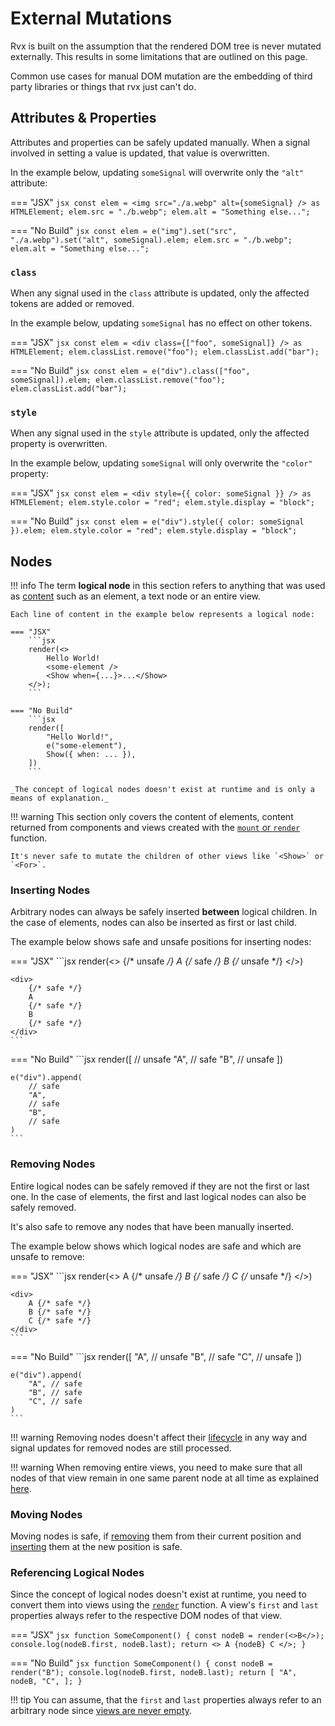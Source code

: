 # External Mutations
Rvx is built on the assumption that the rendered DOM tree is never mutated externally. This results in some limitations that are outlined on this page.

Common use cases for manual DOM mutation are the embedding of third party libraries or things that rvx just can't do.

## Attributes & Properties
Attributes and properties can be safely updated manually. When a signal involved in setting a value is updated, that value is overwritten.

In the example below, updating `someSignal` will overwrite only the `"alt"` attribute:

=== "JSX"
	```jsx
	const elem = <img src="./a.webp" alt={someSignal} /> as HTMLElement;
	elem.src = "./b.webp";
	elem.alt = "Something else...";
	```

=== "No Build"
	```jsx
	const elem = e("img").set("src", "./a.webp").set("alt", someSignal).elem;
	elem.src = "./b.webp";
	elem.alt = "Something else...";
	```

### `class`
When any signal used in the `class` attribute is updated, only the affected tokens are added or removed.

In the example below, updating `someSignal` has no effect on other tokens.

=== "JSX"
	```jsx
	const elem = <div class={["foo", someSignal]} /> as HTMLElement;
	elem.classList.remove("foo");
	elem.classList.add("bar");
	```

=== "No Build"
	```jsx
	const elem = e("div").class(["foo", someSignal]).elem;
	elem.classList.remove("foo");
	elem.classList.add("bar");
	```

### `style`
When any signal used in the `style` attribute is updated, only the affected property is overwritten.

In the example below, updating `someSignal` will only overwrite the `"color"` property:

=== "JSX"
	```jsx
	const elem = <div style={{ color: someSignal }} /> as HTMLElement;
	elem.style.color = "red";
	elem.style.display = "block";
	```

=== "No Build"
	```jsx
	const elem = e("div").style({ color: someSignal }).elem;
	elem.style.color = "red";
	elem.style.display = "block";
	```

## Nodes

!!! info
	The term **logical node** in this section refers to anything that was used as [content](./core/elements.md#content) such as an element, a text node or an entire view.

	Each line of content in the example below represents a logical node:

	=== "JSX"
		```jsx
		render(<>
			Hello World!
			<some-element />
			<Show when={...}>...</Show>
		</>);
		```

	=== "No Build"
		```jsx
		render([
			"Hello World!",
			e("some-element"),
			Show({ when: ... }),
		])
		```

	_The concept of logical nodes doesn't exist at runtime and is only a means of explanation._

!!! warning
	This section only covers the content of elements, content returned from components and views created with the [`mount` or `render`](./core/views/render.md) function.

	It's never safe to mutate the children of other views like `<Show>` or `<For>`.

### Inserting Nodes
Arbitrary nodes can always be safely inserted **between** logical children. In the case of elements, nodes can also be inserted as first or last child.

The example below shows safe and unsafe positions for inserting nodes:

=== "JSX"
	```jsx
	render(<>
		{/* unsafe */}
		A
		{/* safe */}
		B
		{/* unsafe */}
	</>)

	<div>
		{/* safe */}
		A
		{/* safe */}
		B
		{/* safe */}
	</div>
	```

=== "No Build"
	```jsx
	render([
		// unsafe
		"A",
		// safe
		"B",
		// unsafe
	])

	e("div").append(
		// safe
		"A",
		// safe
		"B",
		// safe
	)
	```

### Removing Nodes
Entire logical nodes can be safely removed if they are not the first or last one. In the case of elements, the first and last logical nodes can also be safely removed.

It's also safe to remove any nodes that have been manually inserted.

The example below shows which logical nodes are safe and which are unsafe to remove:

=== "JSX"
	```jsx
	render(<>
		A {/* unsafe */}
		B {/* safe */}
		C {/* unsafe */}
	</>)

	<div>
		A {/* safe */}
		B {/* safe */}
		C {/* safe */}
	</div>
	```

=== "No Build"
	```jsx
	render([
		"A", // unsafe
		"B", // safe
		"C", // unsafe
	])

	e("div").append(
		"A", // safe
		"B", // safe
		"C", // safe
	)
	```

!!! warning
	Removing nodes doesn't affect their [lifecycle](./core/lifecycle.md) in any way and signal updates for removed nodes are still processed.

!!! warning
	When removing entire views, you need to make sure that all nodes of that view remain in one same parent node at all time as explained [here](./core/views/index.md#view-api).

### Moving Nodes
Moving nodes is safe, if [removing](#removing-nodes) them from their current position and [inserting](#inserting-nodes) them at the new position is safe.

### Referencing Logical Nodes
Since the concept of logical nodes doesn't exist at runtime, you need to convert them into views using the [`render`](./core/views/render.md) function. A view's `first` and `last` properties always refer to the respective DOM nodes of that view.

=== "JSX"
	```jsx
	function SomeComponent() {
		const nodeB = render(<>B</>);
		console.log(nodeB.first, nodeB.last);
		return <>
			A
			{nodeB}
			C
		</>;
	}
	```

=== "No Build"
	```jsx
	function SomeComponent() {
		const nodeB = render("B");
		console.log(nodeB.first, nodeB.last);
		return [
			"A",
			nodeB,
			"C",
		];
	}
	```

!!! tip
	You can assume, that the `first` and `last` properties always refer to an arbitrary node since [views are never empty](./core/views/index.md#implementing-views).
